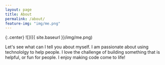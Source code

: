 ```yaml
---
layout: page
title: About
permalink: /about/
feature-img: "img/me.png"
---
```

{:.center}
![]({{ site.baseurl }}/img/me.png)

Let's see what can I tell you about myself. I am passionate about using technololgy to help people. I love the challenge of building something that is helpful, or fun for people. I enjoy making code come to life!

